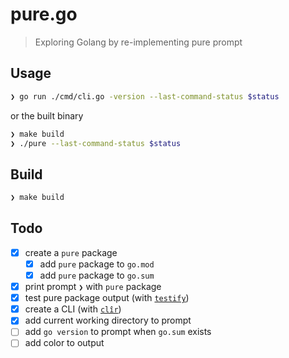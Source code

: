 # pure.go

> Exploring Golang by re-implementing pure prompt

## Usage

```sh
❯ go run ./cmd/cli.go -version --last-command-status $status
```

or the built binary

```sh
❯ make build
❯ ./pure --last-command-status $status
```

## Build

```sh
❯ make build
```

## Todo

* [x] create a `pure` package
  * [x] add `pure` package to `go.mod`
  * [x] add `pure` package to `go.sum`
* [x] print prompt `❯` with `pure` package
* [x] test pure package output (with [`testify`][test])
* [x] create a CLI (with [`clîr`][cli])
* [x] add current working directory to prompt
* [ ] add `go version` to prompt when `go.sum` exists
* [ ] add color to output

[test]: https://github.com/stretchr/testify/
[cli]: https://github.com/leaanthony/clir
